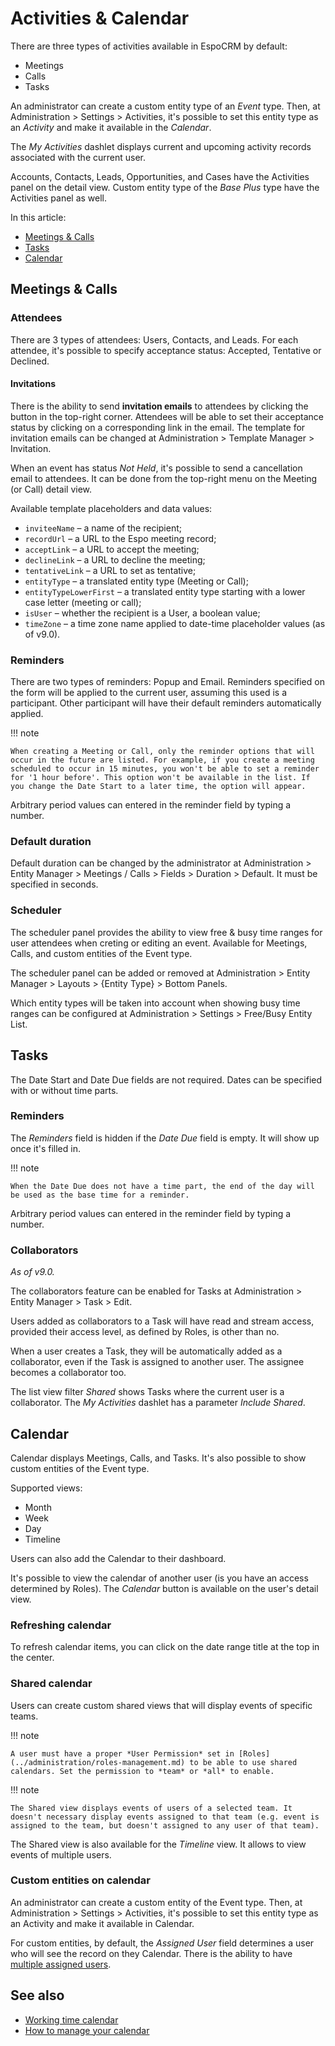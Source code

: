 # Activities & Calendar

There are three types of activities available in EspoCRM by default:

* Meetings
* Calls
* Tasks

An administrator can create a custom entity type of an *Event* type. Then, at Administration > Settings > Activities, it's possible to set this entity type as an *Activity* and make it available in the *Calendar*.

The *My Activities* dashlet displays current and upcoming activity records associated with the current user.

Accounts, Contacts, Leads, Opportunities, and Cases have the Activities panel on the detail view. Custom entity type of the *Base Plus* type have the Activities panel as well.

In this article:

* [Meetings & Calls](#meetings-calls)
* [Tasks](#tasks)
* [Calendar](#calendar)

## Meetings & Calls

### Attendees

There are 3 types of attendees: Users, Contacts, and Leads. For each attendee, it's possible to specify acceptance status: Accepted, Tentative or Declined.

#### Invitations

There is the ability to send **invitation emails** to attendees by clicking the button in the top-right corner. Attendees will be able to set their acceptance status by clicking on a corresponding link in the email. The template for invitation emails can be changed at Administration > Template Manager > Invitation.

When an event has status *Not Held*, it's possible to send a cancellation email to attendees. It can be done from the top-right menu on the Meeting (or Call) detail view.

Available template placeholders and data values:

* `inviteeName` – a name of the recipient;
* `recordUrl` – a URL to the Espo meeting record;
* `acceptLink` – a URL to accept the meeting;
* `declineLink` – a URL to decline the meeting;
* `tentativeLink` – a URL to set as tentative;
* `entityType` – a translated entity type (Meeting or Call);
* `entityTypeLowerFirst` – a translated entity type starting with a lower case letter (meeting or call);
* `isUser` – whether the recipient is a User, a boolean value;
* `timeZone` – a time zone name applied to date-time placeholder values (as of v9.0).

### Reminders

There are two types of reminders: Popup and Email. Reminders specified on the form will be applied to the current user, assuming this used is a participant. Other participant will have their default reminders automatically applied.

!!! note

    When creating a Meeting or Call, only the reminder options that will occur in the future are listed. For example, if you create a meeting scheduled to occur in 15 minutes, you won't be able to set a reminder for '1 hour before'. This option won't be available in the list. If you change the Date Start to a later time, the option will appear.

Arbitrary period values can entered in the reminder field by typing a number.

### Default duration

Default duration can be changed by the administrator at Administration > Entity Manager > Meetings / Calls > Fields > Duration > Default. It must be specified in seconds.

### Scheduler

The scheduler panel provides the ability to view free & busy time ranges for user attendees when creting or editing an event. Available for Meetings, Calls, and custom entities of the Event type.

The scheduler panel can be added or removed at Administration > Entity Manager > Layouts > {Entity Type} > Bottom Panels.

Which entity types will be taken into account when showing busy time ranges can be configured at Administration > Settings > Free/Busy Entity List.

## Tasks

The Date Start and Date Due fields are not required. Dates can be specified with or without time parts.

### Reminders

The *Reminders* field is hidden if the *Date Due* field is empty. It will show up once it's filled in.

!!! note

    When the Date Due does not have a time part, the end of the day will be used as the base time for a reminder.

Arbitrary period values can entered in the reminder field by typing a number.

### Collaborators

*As of v9.0.*

The collaborators feature can be enabled for Tasks at Administration > Entity Manager > Task > Edit.

Users added as collaborators to a Task will have read and stream access, provided their access level, as defined by Roles, is other than no.

When a user creates a Task, they will be automatically added as a collaborator, even if the Task is assigned to another user. The assignee becomes a collaborator too.

The list view filter *Shared* shows Tasks where the current user is a collaborator. The *My Activities* dashlet has a parameter *Include Shared*.

## Calendar

Calendar displays Meetings, Calls, and Tasks. It's also possible to show custom entities of the Event type.

Supported views:

* Month
* Week
* Day
* Timeline

Users can also add the Calendar to their dashboard.

It's possible to view the calendar of another user (is you have an access determined by Roles). The *Calendar* button is available on the user's detail view.

### Refreshing calendar

To refresh calendar items, you can click on the date range title at the top in the center.

### Shared calendar

Users can create custom shared views that will display events of specific teams.

!!! note

    A user must have a proper *User Permission* set in [Roles](../administration/roles-management.md) to be able to use shared calendars. Set the permission to *team* or *all* to enable.

!!! note

    The Shared view displays events of users of a selected team. It doesn't necessary display events assigned to that team (e.g. event is assigned to the team, but doesn't assigned to any user of that team).

The Shared view is also available for the *Timeline* view. It allows to view events of multiple users.

### Custom entities on calendar

An administrator can create a custom entity of the Event type. Then, at Administration > Settings > Activities, it's possible to set this entity type as an Activity and make it available in Calendar.

For custom entities, by default, the *Assigned User* field determines a user who will see the record on they Calendar. There is the ability to have [multiple assigned users](../administration/multiple-assigned-users.md).

## See also

* [Working time calendar](working-time-calendar.md)
* [How to manage your calendar](https://www.espocrm.com/tips/calendar/)
